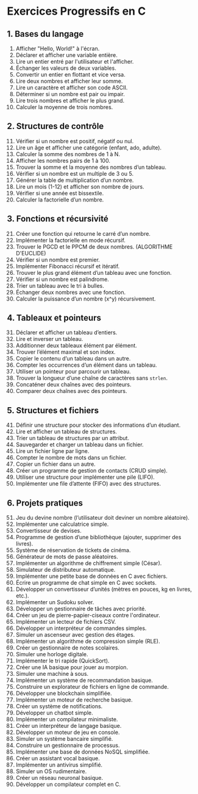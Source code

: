 # Exercices Progressifs en C

## 1. Bases du langage

1. Afficher "Hello, World!" à l'écran.
2. Déclarer et afficher une variable entière.
3. Lire un entier entré par l'utilisateur et l'afficher.
4. Échanger les valeurs de deux variables.
5. Convertir un entier en flottant et vice versa.
6. Lire deux nombres et afficher leur somme.
7. Lire un caractère et afficher son code ASCII.
8. Déterminer si un nombre est pair ou impair.
9. Lire trois nombres et afficher le plus grand.
10. Calculer la moyenne de trois nombres.

## 2. Structures de contrôle

11. Vérifier si un nombre est positif, négatif ou nul.
12. Lire un âge et afficher une catégorie (enfant, ado, adulte).
13. Calculer la somme des nombres de 1 à N.
14. Afficher les nombres pairs de 1 à 100.
15. Trouver la somme et la moyenne des nombres d’un tableau.
16. Vérifier si un nombre est un multiple de 3 ou 5.
17. Générer la table de multiplication d’un nombre.
18. Lire un mois (1-12) et afficher son nombre de jours.
19. Vérifier si une année est bissextile.
20. Calculer la factorielle d’un nombre.

## 3. Fonctions et récursivité

21. Créer une fonction qui retourne le carré d’un nombre.
22. Implémenter la factorielle en mode récursif.
23. Trouver le PGCD et le PPCM de deux nombres. (ALGORITHME D'EUCLIDE)
24. Vérifier si un nombre est premier.
25. Implémenter Fibonacci récursif et itératif.
26. Trouver le plus grand élément d’un tableau avec une fonction.
27. Vérifier si un nombre est palindrome.
28. Trier un tableau avec le tri à bulles.
29. Échanger deux nombres avec une fonction.
30. Calculer la puissance d’un nombre (x^y) récursivement.

## 4. Tableaux et pointeurs

31. Déclarer et afficher un tableau d’entiers.
32. Lire et inverser un tableau.
33. Additionner deux tableaux élément par élément.
34. Trouver l’élément maximal et son index.
35. Copier le contenu d’un tableau dans un autre.
36. Compter les occurrences d’un élément dans un tableau.
37. Utiliser un pointeur pour parcourir un tableau.
38. Trouver la longueur d’une chaîne de caractères sans `strlen`.
39. Concaténer deux chaînes avec des pointeurs.
40. Comparer deux chaînes avec des pointeurs.

## 5. Structures et fichiers

41. Définir une structure pour stocker des informations d’un étudiant.
42. Lire et afficher un tableau de structures.
43. Trier un tableau de structures par un attribut.
44. Sauvegarder et charger un tableau dans un fichier.
45. Lire un fichier ligne par ligne.
46. Compter le nombre de mots dans un fichier.
47. Copier un fichier dans un autre.
48. Créer un programme de gestion de contacts (CRUD simple).
49. Utiliser une structure pour implémenter une pile (LIFO).
50. Implémenter une file d’attente (FIFO) avec des structures.

## 6. Projets pratiques

51. Jeu du devine nombre (l’utilisateur doit deviner un nombre aléatoire).
52. Implémenter une calculatrice simple.
53. Convertisseur de devises.
54. Programme de gestion d’une bibliothèque (ajouter, supprimer des livres).
55. Système de réservation de tickets de cinéma.
56. Générateur de mots de passe aléatoires.
57. Implémenter un algorithme de chiffrement simple (César).
58. Simulateur de distributeur automatique.
59. Implémenter une petite base de données en C avec fichiers.
60. Écrire un programme de chat simple en C avec sockets.
61. Développer un convertisseur d’unités (mètres en pouces, kg en livres, etc.).
62. Implémenter un Sudoku solver.
63. Développer un gestionnaire de tâches avec priorité.
64. Créer un jeu de pierre-papier-ciseaux contre l'ordinateur.
65. Implémenter un lecteur de fichiers CSV.
66. Développer un interpréteur de commandes simples.
67. Simuler un ascenseur avec gestion des étages.
68. Implémenter un algorithme de compression simple (RLE).
69. Créer un gestionnaire de notes scolaires.
70. Simuler une horloge digitale.
71. Implémenter le tri rapide (QuickSort).
72. Créer une IA basique pour jouer au morpion.
73. Simuler une machine à sous.
74. Implémenter un système de recommandation basique.
75. Construire un explorateur de fichiers en ligne de commande.
76. Développer une blockchain simplifiée.
77. Implémenter un moteur de recherche basique.
78. Créer un système de notifications.
79. Développer un chatbot simple.
80. Implémenter un compilateur minimaliste.
81. Créer un interpréteur de langage basique.
82. Développer un moteur de jeu en console.
83. Simuler un système bancaire simplifié.
84. Construire un gestionnaire de processus.
85. Implémenter une base de données NoSQL simplifiée.
86. Créer un assistant vocal basique.
87. Implémenter un antivirus simplifié.
88. Simuler un OS rudimentaire.
89. Créer un réseau neuronal basique.
90. Développer un compilateur complet en C.